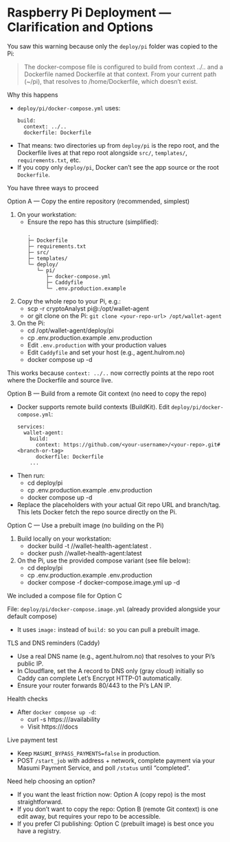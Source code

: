 # Raspberry Pi Deployment — Clarification and Options

You saw this warning because only the `deploy/pi` folder was copied to the Pi:

> The docker-compose file is configured to build from context ../.. and a Dockerfile named Dockerfile at that context. From your current path (~/pi), that resolves to /home/Dockerfile, which doesn’t exist.

Why this happens
- `deploy/pi/docker-compose.yml` uses:
  ```
  build:
    context: ../..
    dockerfile: Dockerfile
  ```
- That means: two directories up from `deploy/pi` is the repo root, and the Dockerfile lives at that repo root alongside `src/`, `templates/`, `requirements.txt`, etc.
- If you copy only `deploy/pi`, Docker can’t see the app source or the root `Dockerfile`.

You have three ways to proceed

Option A — Copy the entire repository (recommended, simplest)
1) On your workstation:
   - Ensure the repo has this structure (simplified):
     ```
     .
     ├─ Dockerfile
     ├─ requirements.txt
     ├─ src/
     ├─ templates/
     └─ deploy/
        └─ pi/
           ├─ docker-compose.yml
           ├─ Caddyfile
           └─ .env.production.example
     ```
2) Copy the whole repo to your Pi, e.g.:
   - scp -r cryptoAnalyst pi@<pi-ip>:/opt/wallet-agent
   - or git clone on the Pi: `git clone <your-repo-url> /opt/wallet-agent`
3) On the Pi:
   - cd /opt/wallet-agent/deploy/pi
   - cp .env.production.example .env.production
   - Edit `.env.production` with your production values
   - Edit `Caddyfile` and set your host (e.g., agent.hulrom.no)
   - docker compose up -d

This works because `context: ../..` now correctly points at the repo root where the Dockerfile and source live.

Option B — Build from a remote Git context (no need to copy the repo)
- Docker supports remote build contexts (BuildKit). Edit `deploy/pi/docker-compose.yml`:
  ```
  services:
    wallet-agent:
      build:
        context: https://github.com/<your-username>/<your-repo>.git#<branch-or-tag>
        dockerfile: Dockerfile
      ...
  ```
- Then run:
  - cd deploy/pi
  - cp .env.production.example .env.production
  - docker compose up -d
- Replace the placeholders with your actual Git repo URL and branch/tag. This lets Docker fetch the repo source directly on the Pi.

Option C — Use a prebuilt image (no building on the Pi)
1) Build locally on your workstation:
   - docker build -t <registry>/<ns>/wallet-health-agent:latest .
   - docker push <registry>/<ns>/wallet-health-agent:latest
2) On the Pi, use the provided compose variant (see file below):
   - cd deploy/pi
   - cp .env.production.example .env.production
   - docker compose -f docker-compose.image.yml up -d

We included a compose file for Option C

File: `deploy/pi/docker-compose.image.yml` (already provided alongside your default compose)
- It uses `image:` instead of `build:` so you can pull a prebuilt image.

TLS and DNS reminders (Caddy)
- Use a real DNS name (e.g., agent.hulrom.no) that resolves to your Pi’s public IP.
- In Cloudflare, set the A record to DNS only (gray cloud) initially so Caddy can complete Let’s Encrypt HTTP-01 automatically.
- Ensure your router forwards 80/443 to the Pi’s LAN IP.

Health checks
- After `docker compose up -d`:
  - curl -s https://<your-domain>/availability
  - Visit https://<your-domain>/docs

Live payment test
- Keep `MASUMI_BYPASS_PAYMENTS=false` in production.
- POST `/start_job` with address + network, complete payment via your Masumi Payment Service, and poll `/status` until “completed”.

Need help choosing an option?
- If you want the least friction now: Option A (copy repo) is the most straightforward.
- If you don’t want to copy the repo: Option B (remote Git context) is one edit away, but requires your repo to be accessible.
- If you prefer CI publishing: Option C (prebuilt image) is best once you have a registry.
